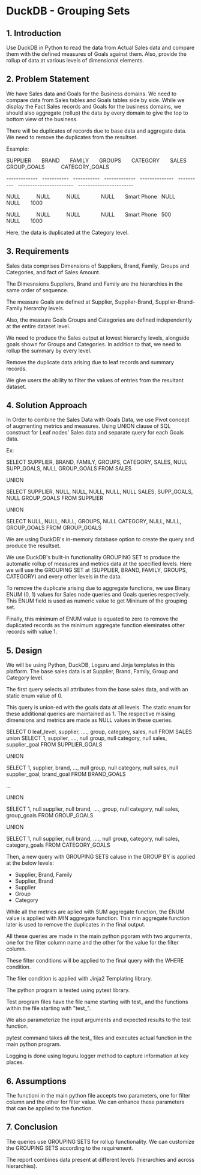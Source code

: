 # DuckDB - Grouping Sets

## 1. Introduction
Use DuckDB in Python to read the data from Actual Sales data and compare them with the defined measures of Goals against them. Also, provide the rollup of data at various levels of dimensional elements.

## 2. Problem Statement

We have Sales data and Goals for the Business domains. We need to compare data from Sales tables and Goals tables side by side. While we display the Fact Sales records and Goals for the business domains, we should also aggregate (rollup) the data by every domain to give the top to bottom view of the business. 

There will be duplicates of records due to base data and aggregate data. We need to remove the duplicates from the resultset.

Example:

SUPPLIER $~~~~~$ BRAND $~~~~~$ FAMILY $~~~~~$ GROUPS $~~~~~$ CATEGORY $~~~~~$ SALES $~~~~~$ GROUP_GOALS $~~~~~~~~~$ CATEGORY_GOALS

------------- $~$ ----------- $~$ ----------- $~$ ------------- $~$ -------------- $~$ ---------- $~$ ----------------------- $~$ -----------------------

NULL $~~~~~~~~~$ NULL $~~~~~~~~~$ NULL $~~~~~~~~~~~~$ NULL $~~~~~$ Smart Phone $~$ NULL $~~~~~$ NULL $~~~~~$ 1000

NULL $~~~~~~~~~$ NULL $~~~~~~~~~$ NULL $~~~~~~~~~~~~$ NULL $~~~~~$ Smart Phone $~$ 500 $~~~~~~~$ NULL $~~~~~$ 1000


Here, the data is duplicated at the Category level.

## 3. Requirements

Sales data comprises Dimensions of Suppliers, Brand, Family, Groups and Categories, and fact of Sales Amount.

The Dimesnsions Suppliers, Brand and Family are the hierarchies in the same order of sequence.

The measure Goals are defined at Supplier, Supplier-Brand, Supplier-Brand-Family hierarchy levels.

Also, the measure Goals Groups and Categories are defined independently at the entire dataset level.

We need to produce the Sales output at lowest hierarchy levels, alongside goals shown for Groups and Categories. In addition to that, we need to rollup the summary by every level.

Remove the duplicate data arising due to leaf records and summary records.

We give users the ability to filter the values of entries from the resultant dataset.

## 4. Solution Approach

In Order to combine the Sales Data with Goals Data, we use Pivot concept of augmenting metrics and measures. Using UNION clause of SQL construct for Leaf nodes' Sales data and separate query for each Goals data.

Ex:

SELECT SUPPLIER, BRAND, FAMILY, GROUPS, CATEGORY, SALES, NULL SUPP_GOALS, NULL GROUP_GOALS FROM SALES

UNION

SELECT SUPPLIER, NULL, NULL, NULL, NULL, NULL SALES, SUPP_GOALS, NULL GROUP_GOALS FROM SUPPLIER

UNION

SELECT NULL, NULL, NULL, GROUPS, NULL CATEGORY, NULL, NULL, GROUP_GOALS FROM GROUP_GOALS

We are using DuckDB's in-memory database option to create the query and produce the resultset.

We use DuckDB's built-in functionality GROUPING SET to produce the automatic rollup of measures and metrics data at the specified levels. Here we will use the GROUPING SET at (SUPPLIER, BRAND, FAMILY, GROUPS, CATEGORY) and every other levels in the data.

To remove the duplicate arising due to aggregate functions, we use Binary ENUM (0, 1) values for Sales node queries and Goals queries respectively. This ENUM field is used as numeric value to get Mininum of the grouping set.

Finally, this minimum of ENUM value is equated to zero to remove the duplicated records as the minimum aggregate function eleminates other records with value 1.

## 5. Design

We will be using Python, DuckDB, Loguru and Jinja templates in this platform. The base sales data is at Supplier, Brand, Family, Group and Category level.

The first query selects all attributes from the base sales data, and with an static enum value of 0. 

This query is union-ed with the goals data at all levels. The static enum for these additional queries are maintained as 1. The respective missing dimensions and metrics are made as NULL values in these queries.

SELECT 0 leaf_level, supplier, ...., group, category, sales, null <each goal> FROM SALES
union
SELECT 1, supplier, ...., null group, null category, null sales, supplier_goal FROM SUPPLIER_GOALS

UNION

SELECT 1, supplier, brand, ..., null group, null category, null sales, null supplier_goal, brand_goal FROM BRAND_GOALS

...

UNION

SELECT 1, null supplier, null brand, ...., group, null category, null sales, group_goals FROM GROUP_GOALS

UNION

SELECT 1, null supplier, null brand, ...., null group, category, null sales, category_goals FROM CATEGORY_GOALS

Then, a new query with GROUPING SETS caluse in the GROUP BY is applied at the below levels:

-  Supplier, Brand, Family
-  Supplier, Brand
-  Supplier
-  Group
-  Category

While all the metrics are aplied with SUM aggregate function, the ENUM value is applied with MIN aggregate function. This min aggregate function later is used to remove the duplicates in the final output. 

All these queries are made in the main python pgoram with two arguments, one for the filter column name and the other for the value for the filter column.

These filter conditions will be applied to the final query with the WHERE condition.

The filer condition is applied with Jinja2 Templating library.

The python program is tested using pytest library.

Test program files have the file name starting with test_ and the functions within the file starting with "test_".

We also parameterize the input arguments and expected results to the test function.

pytest command takes all the test_ files and executes actual function in the main python program.

Logging is done using loguru.logger method to capture information at key places.

## 6. Assumptions
The functioni in the main python file accepts two parameters, one for filter column and the other for filter value. We can enhance these parameters that can be applied to the function.

## 7. Conclusion
The queries use GROUPING SETS for rollup functionality. We can customize the GROUPING SETS according to the requirement.

The report combines data present at different levels (hierarchies and across hierarchies).

